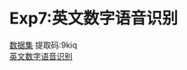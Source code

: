 # Exp7:英文数字语音识别
[数据集](https://pan.baidu.com/s/1N1DPirchGagsutwcODXuHA)   提取码:9kiq       
[英文数字语音识别](https://github.com/dorianxiao/DLexp/blob/master/Exp7:%E8%8B%B1%E6%96%87%E6%95%B0%E5%AD%97%E8%AF%AD%E9%9F%B3%E8%AF%86%E5%88%AB/asrcnn.ipynb)
